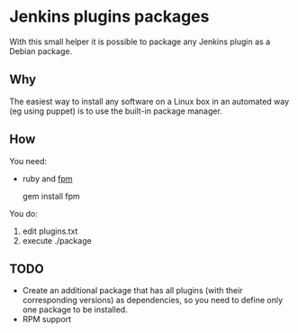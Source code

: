 # Jenkins plugins packages
With this small helper it is possible to package any Jenkins plugin as a Debian package.

## Why
The easiest way to install any software on a Linux box in an automated way (eg using puppet) is to use the built-in package manager.

## How
You need:

* ruby and [fpm](https://github.com/jordansissel/fpm)

    gem install fpm

You do:

1. edit plugins.txt
1. execute ./package

## TODO

- Create an additional package that has all plugins (with their corresponding versions) as dependencies, so you need to define only one package to be installed.
- RPM support
